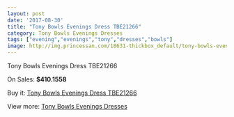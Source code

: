 ```yaml
---
layout: post
date: '2017-08-30'
title: "Tony Bowls Evenings Dress TBE21266"
category: Tony Bowls Evenings Dresses
tags: ["evening","evenings","tony","dresses","bowls"]
image: http://img.princessan.com/18631-thickbox_default/tony-bowls-evenings-dress-tbe21266.jpg
---
```

Tony Bowls Evenings Dress TBE21266

On Sales: **$410.1558**
<a href="https://www.princessan.com/en/tony-bowls-evenings-dresses/8529-tony-bowls-evenings-dress-tbe21266.html"><amp-img layout="responsive" width="600" height="600" src="//img.princessan.com/18631-thickbox_default/tony-bowls-evenings-dress-tbe21266.jpg" alt="Tony Bowls Evenings Dress TBE21266 0" /></a>
<a href="https://www.princessan.com/en/tony-bowls-evenings-dresses/8529-tony-bowls-evenings-dress-tbe21266.html"><amp-img layout="responsive" width="600" height="600" src="//img.princessan.com/18634-thickbox_default/tony-bowls-evenings-dress-tbe21266.jpg" alt="Tony Bowls Evenings Dress TBE21266 1" /></a>
<a href="https://www.princessan.com/en/tony-bowls-evenings-dresses/8529-tony-bowls-evenings-dress-tbe21266.html"><amp-img layout="responsive" width="600" height="600" src="//img.princessan.com/18633-thickbox_default/tony-bowls-evenings-dress-tbe21266.jpg" alt="Tony Bowls Evenings Dress TBE21266 2" /></a>
<a href="https://www.princessan.com/en/tony-bowls-evenings-dresses/8529-tony-bowls-evenings-dress-tbe21266.html"><amp-img layout="responsive" width="600" height="600" src="//img.princessan.com/18632-thickbox_default/tony-bowls-evenings-dress-tbe21266.jpg" alt="Tony Bowls Evenings Dress TBE21266 3" /></a>

Buy it: [Tony Bowls Evenings Dress TBE21266](https://www.princessan.com/en/tony-bowls-evenings-dresses/8529-tony-bowls-evenings-dress-tbe21266.html "Tony Bowls Evenings Dress TBE21266")

View more: [Tony Bowls Evenings Dresses](https://www.princessan.com/en/67-tony-bowls-evenings-dresses "Tony Bowls Evenings Dresses")
